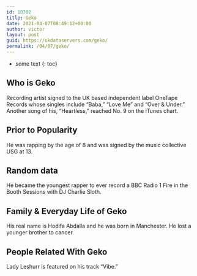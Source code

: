 ```yaml
---
id: 10702
title: Geko
date: 2021-04-07T08:49:12+00:00
author: victor
layout: post
guid: https://ukdataservers.com/geko/
permalink: /04/07/geko/
---
```


* some text
{: toc}


## Who is Geko



Recording artist signed to the UK based independent label OneTape Records whose singles include &#8220;Baba,&#8221; &#8220;Love Me&#8221; and &#8220;Over & Under.&#8221; Another song of his, &#8220;Heartless,&#8221; reached No. 9 on the iTunes chart.

                
                
                
## Prior to Popularity



He was rapping by the age of 8 and was signed by the music collective USG at 13.

                
                
                
## Random data



He became the youngest rapper to ever record a BBC Radio 1 Fire in the Booth Sessions with DJ Charlie Sloth.

                
                
                
## Family & Everyday Life of Geko



His real name is Hodifa Abdalla and he was born in Manchester. He lost a younger brother to cancer. 

                
                
                
## People Related With Geko



Lady Leshurr is featured on his track &#8220;Vibe.&#8221;

                
              
            
          
          
          